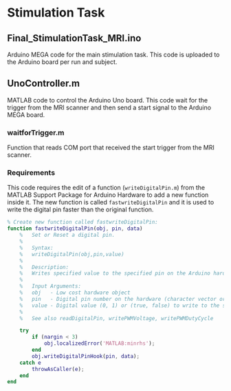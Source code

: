 # Stimulation Task

## Final_StimulationTask_MRI.ino

Arduino MEGA code for the main stimulation task. This code is uploaded to the Arduino board per run and subject.

## UnoController.m

MATLAB code to control the Arduino Uno board. This code wait for the trigger from the MRI scanner and then send a start signal to the Arduino MEGA board.

### waitforTrigger.m

Function that reads COM port that received the start trigger from the MRI scanner.

### Requirements

This code requires the edit of a function (`writeDigitalPin.m`) from the MATLAB Support Package for Arduino Hardware to add a new function inside it. The new function is called `fastwriteDigitalPin` and it is used to write the digital pin faster than the original function.

```matlab
% Create new function called fastwriteDigitalPin:
function fastwriteDigitalPin(obj, pin, data)
    %   Set or Reset a digital pin.
    %
    %   Syntax:
    %   writeDigitalPin(obj,pin,value)
    %
    %   Description:
    %   Writes specified value to the specified pin on the Arduino hardware.
    %
    %   Input Arguments:
    %   obj   - Low cost hardware object
    %   pin   - Digital pin number on the hardware (character vector or string)
    %   value - Digital value (0, 1) or (true, false) to write to the specified pin (double).
    %
    %   See also readDigitalPin, writePWMVoltage, writePWMDutyCycle

    try
        if (nargin < 3)
            obj.localizedError('MATLAB:minrhs');
        end
        obj.writeDigitalPinHook(pin, data);
    catch e
        throwAsCaller(e);
    end
end
```